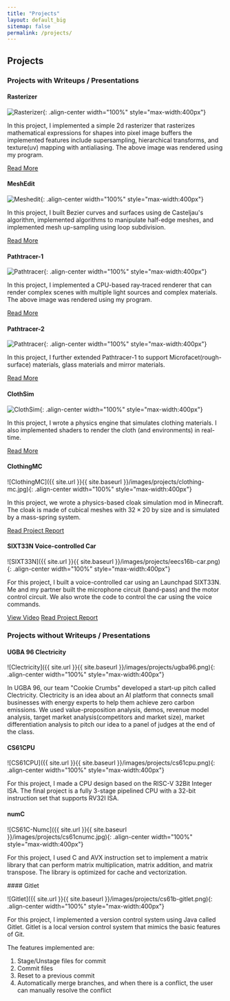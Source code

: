 ```yaml
---
title: "Projects"
layout: default_big
sitemap: false
permalink: /projects/
---
```


## Projects

### Projects with Writeups / Presentations

<div class="row">
<div class="col-sm-12 col-md-6 col-lg-4">

#### Rasterizer

![Rasterizer](https://www.quantumcookie.xyz/Opensourced-Study-Notes-Berkeley/CS184/proj1-rasterizer-writeup/images/task6-nearest-l0.png){: .align-center width="100%" style="max-width:400px"}

In this project, I implemented a simple 2d rasterizer that rasterizes mathematical expressions for shapes into pixel image buffers the implemented features include supersampling, hierarchical transforms, and texture(uv) mapping with antialiasing. The above image was rendered using my program.

<a class="btn btn-primary" href="https://www.quantumcookie.xyz/Opensourced-Study-Notes-Berkeley/CS184/proj1-rasterizer-writeup/" target="_blank">Read More</a>

</div>

<div class="col-sm-12 col-md-6 col-lg-4">

#### MeshEdit

![Meshedit](https://www.quantumcookie.xyz/Opensourced-Study-Notes-Berkeley/CS184/proj2-meshedit-writeup/images/task6_beetle_2.png){: .align-center width="100%" style="max-width:400px"} 

In this project, I built Bezier curves and surfaces using de Casteljau's algorithm, implemented algorithms to manipulate half-edge meshes, and implemented mesh up-sampling using loop subdivision. 

<a class="btn btn-primary" href="https://www.quantumcookie.xyz/Opensourced-Study-Notes-Berkeley/CS184/proj2-meshedit-writeup/" target="_blank">Read More</a>

</div>

<div class="col-sm-12 col-md-6 col-lg-4">

#### Pathtracer-1

![Pathtracer](https://www.quantumcookie.xyz/Opensourced-Study-Notes-Berkeley/CS184/proj3-1-pathtracer-writeup/images/task4_dragon_s1024_m5.png){: .align-center width="100%" style="max-width:400px"}

In this project, I implemented a CPU-based ray-traced renderer that can render complex scenes with multiple light sources and complex materials. The above image was rendered using my program.

<a class="btn btn-primary" href="https://www.quantumcookie.xyz/Opensourced-Study-Notes-Berkeley/CS184/proj3-1-pathtracer-writeup/" target="_blank">Read More</a>
</div>

<div class="col-sm-12 col-md-6 col-lg-4">

#### Pathtracer-2

![Pathtracer](https://www.quantumcookie.xyz/Opensourced-Study-Notes-Berkeley/CS184/proj3-2-pathtracer-writeup/images/CBdragon.png){: .align-center width="100%" style="max-width:400px"}

In this project, I further extended Pathtracer-1 to support Microfacet(rough-surface) materials, glass materials and mirror materials.

<a class="btn btn-primary" href="https://www.quantumcookie.xyz/Opensourced-Study-Notes-Berkeley/CS184/proj3-2-pathtracer-writeup/" target="_blank">Read More</a>
</div>

<div class="col-sm-12 col-md-6 col-lg-4">

#### ClothSim

![ClothSim](https://www.quantumcookie.xyz/Opensourced-Study-Notes-Berkeley/CS184/proj4-clothsim-writeup/img/task5_4_cloth.png){: .align-center width="100%" style="max-width:400px"}

In this project, I wrote a physics engine that simulates clothing materials. I also implemented shaders to render the cloth (and environments) in real-time.

<a class="btn btn-primary" href="https://www.quantumcookie.xyz/Opensourced-Study-Notes-Berkeley/CS184/proj4-clothsim-writeup/" target="_blank">Read More</a>
</div>

<div class="col-sm-12 col-md-6 col-lg-4">

#### ClothingMC

![ClothingMC]({{ site.url }}{{ site.baseurl }}/images/projects/clothing-mc.jpg){: .align-center width="100%" style="max-width:400px"}

In this project, we wrote a physics-based cloak simulation mod in Minecraft. The cloak is made of cubical meshes with $32 \times 20$ by size and is simulated by a mass-spring system.

<a class="btn btn-primary" href="https://www.quantumcookie.xyz/Opensourced-Study-Notes-Berkeley/CS184/final-proj-report/" target="_blank">Read Project Report</a>

</div>

<div class="col-sm-12 col-md-6 col-lg-4">

#### SIXT33N Voice-controlled Car

![SIXT33N]({{ site.url }}{{ site.baseurl }}/images/projects/eecs16b-car.png){: .align-center width="100%" style="max-width:400px"}

For this project, I built a voice-controlled car using an Launchpad SIXT33N. Me and my partner built the microphone circuit (band-pass) and the motor control circuit. We also wrote the code to control the car using the voice commands.

<a class="btn btn-primary" href="https://drive.google.com/file/d/1k19iq8nohCx-jr9pTyk09LCv2RZSBb-J/view?usp=sharing" target="_blank">View Video</a> <a class="btn btn-primary" href="https://quantumcookie.xyz/Opensourced-Study-Notes-Berkeley/EECS16B/Hand-on-lab-report.pdf" target="_blank">Read Project Report</a>

</div>

</div>

### Projects without Writeups / Presentations

<div class="row">
<div class="col-sm-12 col-md-6 col-lg-4">

#### UGBA 96 Clectricity
![Clectricity]({{ site.url }}{{ site.baseurl }}/images/projects/ugba96.png){: .align-center width="100%" style="max-width:400px"}

In UGBA 96, our team "Cookie Crumbs" developed a start-up pitch called Clectricity. Clectricity is an idea about an AI platform that connects small businesses with energy experts to help them achieve zero carbon emissions. We used value-proposition analysis, demos, revenue model analysis, target market analysis(competitors and market size), market differentiation analysis to pitch our idea to a panel of judges at the end of the class.

</div>
<div class="col-sm-12 col-md-6 col-lg-4">

#### CS61CPU
![CS61CPU]({{ site.url }}{{ site.baseurl }}/images/projects/cs61cpu.png){: .align-center width="100%" style="max-width:400px"}

For this project, I made a CPU design based on the RISC-V 32Bit Integer ISA. The final project is a fully 3-stage pipelined CPU with a 32-bit instruction set that supports RV32I ISA. 

</div>

<div class="col-sm-12 col-md-6 col-lg-4">

#### numC

![CS61C-Numc]({{ site.url }}{{ site.baseurl }}/images/projects/cs61cnumc.jpg){: .align-center width="100%" style="max-width:400px"}

For this project, I used C and AVX instruction set to implement a matrix library that can perform matrix multiplication, matrix addition, and matrix transpose. The library is optimized for cache and vectorization.

</div>

<div class="col-sm-12 col-md-6 col-lg-4">
#### Gitlet

![Gitlet]({{ site.url }}{{ site.baseurl }}/images/projects/cs61b-gitlet.png){: .align-center width="100%" style="max-width:400px"}

For this project, I implemented a version control system using Java called Gitlet. Gitlet is a local version control system that mimics the basic features of Git. 

The features implemented are:

1. Stage/Unstage files for commit
2. Commit files
3. Reset to a previous commit
4. Automatically merge branches, and when there is a conflict, the user can manually resolve the conflict

</div>


</div>
